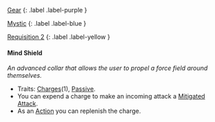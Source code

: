 
[Gear](Game/Gear-List)
{: .label .label-purple }

[Mystic](Game/Mystic)
{: .label .label-blue }

[Requisition 2](Game/Deployment#Requisition)
{: .label .label-yellow }
#### Mind Shield
*An advanced collar that allows the user to propel a force field around themselves.*
* Traits: [Charges](Game/Core/Gear#Charges)(1), [Passive](Game/Core/Gear#Passive).
* You can expend a charge to make an incoming attack a [Mitigated Attack](Game/Core/Terminology#Mitigated%20Attack).
* As an [Action](Game/Core/Terminology#Action) you can replenish the charge.